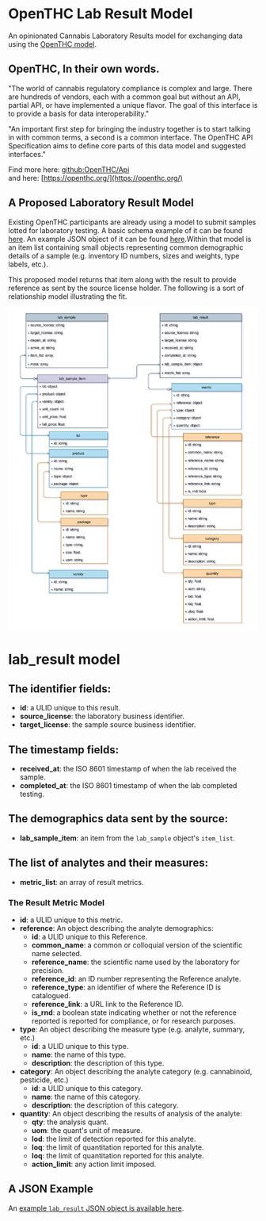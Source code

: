 # OpenTHC Lab Result Model
An opinionated Cannabis Laboratory Results model for exchanging data using the [OpenTHC model](https://github.com/openthc/api).

## OpenTHC, In their own words.

"The world of cannabis regulatory compliance is complex and large. There are hundreds of vendors, each with a common goal but without an API, partial API, or have implemented a unique flavor. The goal of this interface is to provide a basis for data interoperability."

"An important first step for bringing the industry together is to start talking in with common terms, a second is a common interface. The OpenTHC API Specification aims to define core parts of this data model and suggested interfaces."

Find more here: [github:OpenTHC/Api](https://github.com/openthc/api)  
and here: [https://openthc.org/](https://openthc.org/)  

## A Proposed Laboratory Result Model

Existing OpenTHC participants are already using a model to submit  samples lotted for laboratory testing. A basic schema example of it can be found [here](https://api.openthc.org/json-example#lab-sample). An example JSON object of it can be found [here](lab_sample.json).Within that model is an item list containing small objects representing common demographic details of a sample (e.g. inventory ID numbers, sizes and weights, type labels, etc.).

This proposed model returns that item along with the result to provide reference as sent by the source license holder. The following is a sort of relationship model illustrating the fit.

![image](OpenTHC_LabResultObject.svg)

# lab_result model

## The identifier fields:
* **id**: a ULID unique to this result.  
* **source_license**: the laboratory business identifier.  
* **target_license**: the sample source business identifier.  

## The timestamp fields:
* **received_at**:  the ISO 8601 timestamp of when the lab received the sample.  
* **completed_at**: the ISO 8601 timestamp of when the lab completed testing.

## The demographics data sent by the source:
* **lab_sample_item**: an item from the `lab_sample` object's `item_list`.

## The list of analytes and their measures:
* **metric_list**: an array of result metrics.

### The Result Metric Model
* **id**: a ULID unique to this metric.
* **reference**: An object describing the analyte demographics:  
  * **id**: a ULID unique to this Reference.
  * **common_name**: a common or colloquial version of the scientific name selected.
  * **reference_name**: the scientific name used by the laboratory for precision.
  * **reference_id**: an ID number representing the Reference analyte.
  * **reference_type**: an identifier of where the Reference ID is catalogued.
  * **reference_link**: a URL link to the Reference ID.  
  * **is_rnd**: a boolean state indicating whether or not the reference reported is reported for compliance, or for research purposes.
* **type**: An object describing the measure type (e.g. analyte, summary, etc.)  
  * **id**: a ULID unique to this type.  
  * **name**: the name of this type.  
  * **description**: the description of this type.
* **category**: An object describing the analyte category (e.g. cannabinoid, pesticide, etc.)  
  * **id**: a ULID unique to this category.  
  * **name**: the name of this category.  
  * **description**: the description of this category.  
* **quantity**: An object describing the results of analysis of the analyte:  
  * **qty**: the analysis quant.
  * **uom**: the quant's unit of measure.
  * **lod**: the limit of detection reported for this analyte.
  * **loq**: the limit of quantitation reported for this analyte.
  * **loq**: the limit of quantitation reported for this analyte.
  * **action_limit**: any action limit imposed.

## A JSON Example
An [example `lab_result` JSON object is available here](lab_result.json).

